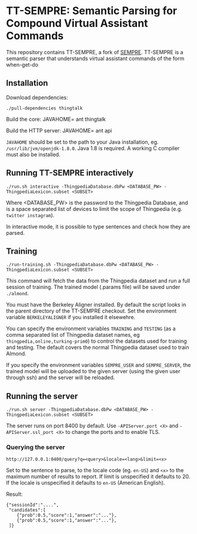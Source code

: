 # TT-SEMPRE: Semantic Parsing for Compound Virtual Assistant Commands

This repository contains TT-SEMPRE, a fork of [SEMPRE](https://github.com/percyliang/sempre).
TT-SEMPRE is a semantic parser that understands virtual assistant commands
of the form when-get-do

## Installation

Download dependencies:

    ./pull-dependencies thingtalk

Build the core:
    JAVAHOME=<path to java> ant thingtalk

Build the HTTP server:
    JAVAHOME=<path to java> ant api

`JAVAHOME` should be set to the path to your Java installation, eg. `/usr/lib/jvm/openjdk-1.8.0`.
Java 1.8 is required. A working C compiler must also be installed.

## Running TT-SEMPRE interactively

    ./run.sh interactive -ThingpediaDatabase.dbPw <DATABASE_PW> -ThingpediaLexicon.subset <SUBSET>
    
Where <DATABASE_PW> is the password to the Thingpedia Database, and <SUBSET> is a space separated
list of devices to limit the scope of Thingpedia (e.g. `twitter instagram`).

In interactive mode, it is possible to type sentences and check how they are parsed.

## Training

    ./run-training.sh -ThingpediaDatabase.dbPw <DATABASE_PW> -ThingpediaLexicon.subset <SUBSET>
    
This command will fetch the data from the Thingpedia dataset and run a full session of training.
The trained model (.params file) will be saved under `./almond`.

You must have the Berkeley Aligner installed. By default the script looks in the parent directory
of the TT-SEMPRE checkout. Set the environment variable `BERKELEYALIGNER` if you installed it
elsewehre.

You can specify the environment variables `TRAINING` and `TESTING` (as a comma separated list of
Thingpedia dataset names, eg `thingpedia,online,turking-prim0`) to control the datasets used
for training and testing. The default covers the normal Thingpedia dataset used to train Almond.

If you specify the environment variables `SEMPRE_USER` and `SEMPRE_SERVER`, the trained model
will be uploaded to the given server (using the given user through ssh) and the server will
be reloaded.

## Running the server

    ./run.sh server -ThingpediaDatabase.dbPw <DATABASE_PW> -ThingpediaLexicon.subset <SUBSET>
    
The server runs on port 8400 by default. Use `-APIServer.port <X>` and `-APIServer.ssl_port <X>`
to change the ports and to enable TLS.

### Querying the server

    http://127.0.0.1:8400/query?q=<query>&locale=<lang>&limit=<x>
    
Set <query> to the sentence to parse, <lang> to the locale code (eg. `en-US`) and `<x>` to the
maximum number of results to report. If limit is unspecified it defaults to 20. If the locale
is unspecified it defaults to `en-US` (American English).
    
Result:

    {"sessionId":"....",
     "candidates":[
        {"prob":0.5,"score":1,"answer":"..."},
        {"prob":0.5,"score":1,"answer":"..."},
     ]}

